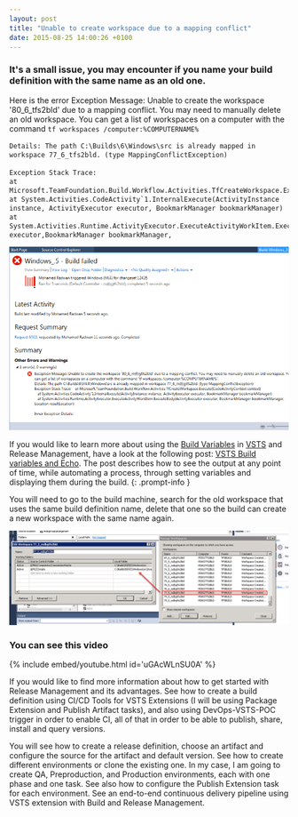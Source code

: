 ```yaml
---
layout: post
title: "Unable to create workspace due to a mapping conflict"
date: 2015-08-25 14:00:26 +0100
---
```


### It's a small issue, you may encounter if you name your build definition with the same name as an old one.

Here is the error Exception Message: Unable to create the workspace '80_6_tfs2bld' due to a mapping conflict. You may need to manually delete an old workspace. You can get a list of workspaces on a computer with the command 
`tf workspaces /computer:%COMPUTERNAME%`

```
Details: The path C:\Builds\6\Windows\src is already mapped in workspace 77_6_tfs2bld. (type MappingConflictException) 

Exception Stack Trace: 
at Microsoft.TeamFoundation.Build.Workflow.Activities.TfCreateWorkspace.Execute(CodeActivityContext 
at System.Activities.CodeActivity`1.InternalExecute(ActivityInstance instance, ActivityExecutor executor, BookmarkManager bookmarkManager) 
at System.Activities.Runtime.ActivityExecutor.ExecuteActivityWorkItem.ExecuteBody(ActivityExecutor executor,BookmarkManager bookmarkManager,
```

[![Unable to create the workspace due to a mapping conflict](/assets/images/2015/08/unable-to-create-the-workspace-due-to-a-mapping-conflict.png)](/assets/images/2015/08/unable-to-create-the-workspace-due-to-a-mapping-conflict.png)

If you would like to learn more about using the [Build Variables](https://docs.microsoft.com/en-us/vsts/build-release/concepts/definitions/build/variables?tabs=batch) in [VSTS](https://www.visualstudio.com/team-services/) and Release Management, have a look at the following post: [VSTS Build variables and Echo](https://mohamedradwan-devops.github.io/posts/vsts-build-variables-and-echo/). The post describes how to see the output at any point of time, while automating a process, through setting variables and displaying them during the build.
{: .prompt-info }

You will need to go to the build machine, search for the old workspace that uses the same build definition name, delete that one so the build can create a new workspace with the same name again. 

![Delete workspace](/assets/images/2015/08/delete-workspaace.png)

### You can see **this video**

{% include embed/youtube.html id='uGAcWLnSU0A' %}

If you would like to find more information about how to get started with Release Management and its advantages. See how to create a build definition using CI/CD Tools for VSTS Extensions (I will be using Package Extension and Publish Artifact tasks), and also using DevOps-VSTS-POC trigger in order to enable CI, all of that in order to be able to publish, share, install and query versions.

You will see how to create a release definition, choose an artifact and configure the source for the artifact and default version. See how to create different environments or clone the existing one. In my case, I am going to create QA, Preproduction, and Production environments, each with one phase and one task. See also how to configure the Publish Extension task for each environment. See an end-to-end continuous delivery pipeline using VSTS extension with Build and Release Management.
